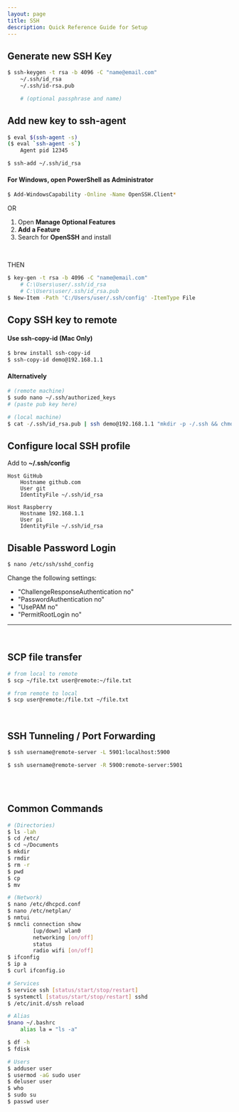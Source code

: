 ```yaml
---
layout: page
title: SSH 
description: Quick Reference Guide for Setup
---
```



## Generate new SSH Key

```bash
$ ssh-keygen -t rsa -b 4096 -C "name@email.com"
    ~/.ssh/id_rsa
    ~/.ssh/id-rsa.pub

    # (optional passphrase and name)
```

## Add new key to ssh-agent
```bash
$ eval $(ssh-agent -s)
($ eval `ssh-agent -s`) 
    Agent pid 12345

$ ssh-add ~/.ssh/id_rsa
```

#### For Windows, open PowerShell as Administrator
```bash 
$ Add-WindowsCapability -Online -Name OpenSSH.Client*
```

OR 

1. Open **Manage Optional Features**
1. **Add a Feature**
1. Search for **OpenSSH** and install
<br>

THEN

```bash
$ key-gen -t rsa -b 4096 -C "name@email.com"
    # C:\Users\user/.ssh/id_rsa
    # C:\Users\user/.ssh/id_rsa.pub
$ New-Item -Path 'C:/Users/user/.ssh/config' -ItemType File
```

## Copy SSH key to remote
#### Use ssh-copy-id (Mac Only)
```bash 
$ brew install ssh-copy-id
$ ssh-copy-id demo@192.168.1.1
```

#### Alternatively 
```bash
# (remote machine)
$ sudo nano ~/.ssh/authorized_keys
# (paste pub key here)

# (local machine)
$ cat -/.ssh/id_rsa.pub | ssh demo@192.168.1.1 "mkdir -p -/.ssh && chmod 700 -/.ssh $$ cat >> ~/.ssh/authorized_keys"
```

## Configure local SSH profile
Add to **~/.ssh/config**
```
Host GitHub
    Hostname github.com
    User git
    IdentityFile ~/.ssh/id_rsa

Host Raspberry
    Hostname 192.168.1.1
    User pi
    IdentityFile ~/.ssh/id_rsa
```

## Disable Password Login
```bash
$ nano /etc/ssh/sshd_config
```
Change the following settings:

* "ChallengeResponseAuthentication no"
* "PasswordAuthentication no"
* "UsePAM no"
* "PermitRootLogin no"

---

<br>

## SCP file transfer
```bash
# from local to remote
$ scp ~/file.txt user@remote:~/file.txt

# from remote to local 
$ scp user@remote:/file.txt ~/file.txt
```

<br>

## SSH Tunneling / Port Forwarding

```bash
$ ssh username@remote-server -L 5901:localhost:5900

$ ssh username@remote-server -R 5900:remote-server:5901
```

<br>
<br>

## Common Commands
```bash
# (Directories)
$ ls -lah
$ cd /etc/
$ cd ~/Documents
$ mkdir
$ rmdir
$ rm -r
$ pwd
$ cp
$ mv

# (Network)
$ nano /etc/dhcpcd.conf
$ nano /etc/netplan/
$ nmtui 
$ nmcli connection show
        [up/down] wlan0
        networking [on/off]
        status
        radio wifi [on/off]
$ ifconfig
$ ip a
$ curl ifconfig.io 

# Services
$ service ssh [status/start/stop/restart]
$ systemctl [status/start/stop/restart] sshd
$ /etc/init.d/ssh reload

# Alias
$nano ~/.bashrc
    alias la = "ls -a"

$ df -h
$ fdisk

# Users
$ adduser user
$ usermod -aG sudo user
$ deluser user
$ who
$ sudo su
$ passwd user

```


<br>
<br>

